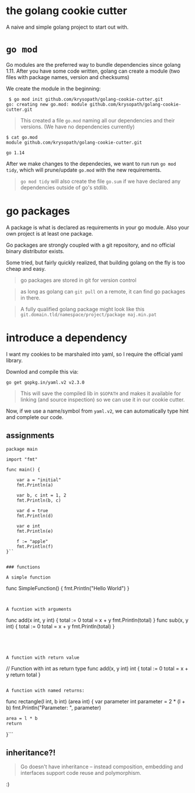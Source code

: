 # the golang cookie cutter

A naive and simple golang project to start out with.

# `go mod`

Go modules are the preferred way to bundle dependencies since golang 1.11.
After you have some code written, golang can create a module (two files with
package names, version and checksums)

We create the module in the beginning:

```
 $ go mod init github.com/krysopath/golang-cookie-cutter.git
go: creating new go.mod: module github.com/krysopath/golang-cookie-cutter.git
```

> This created a file `go.mod` naming all our dependencies and their versions.
> (We have no dependencies currently)

```
$ cat go.mod
module github.com/krysopath/golang-cookie-cutter.git

go 1.14
```

After we make changes to the dependecies, we want to run run `go mod tidy`,
which will prune/update `go.mod` with the new requirements.

> `go mod tidy` will also create the file `go.sum` if we have declared any
> dependencies outside of go's stdlib.


# go packages

A package is what is declared as requirements in your go module. Also your own
project is at least one package.

Go packages are strongly coupled with a git repository, and no official binary
distributor exists.

Some tried, but fairly quickly realized, that building golang on the fly is too
cheap and easy.

> go packages are stored in git for version control

> as long as golang can `git pull` on a remote, it can find go packages in there.

> A fully qualified golang package might look like this
> `git.domain.tld/namespace/project/package maj.min.pat`

# introduce a dependency

I want my cookies to be marshaled into yaml, so I require the official yaml library.

Downlod and compile this via:
```
go get gopkg.in/yaml.v2 v2.3.0
```

> This will save the compiled lib in `$GOPATH` and makes it available for
> linking (and source inspection) so we can use it in our cookie cutter.


Now, if we use a name/symbol from `yaml.v2`, we can automatically type hint and
complete our code. 



## assignments


```
package main

import "fmt"

func main() {

    var a = "initial"
    fmt.Println(a)

    var b, c int = 1, 2
    fmt.Println(b, c)

    var d = true
    fmt.Println(d)

    var e int
    fmt.Println(e)

    f := "apple"
    fmt.Println(f)
}``


### functions

A simple function
```
func SimpleFunction() {
    fmt.Println("Hello World")
}
```


A fucntion with arguments
```
func add(x int, y int) {
    total := 0
    total = x + y
    fmt.Println(total)
}
func sub(x, y int) {
    total := 0
    total = x + y
    fmt.Println(total)
}
```




A function with return value
```
// Function with int as return type
func add(x, y int) int {
    total := 0
    total = x + y
    return total
}

```

A function with named returns:
```
func rectangle(l int, b int) (area int) {
    var parameter int
    parameter = 2 * (l + b)
    fmt.Println("Parameter: ", parameter)

    area = l * b
    return 
}```


## inheritance?!

> Go doesn't have inheritance – instead composition, embedding and interfaces support code reuse and polymorphism.

:)


